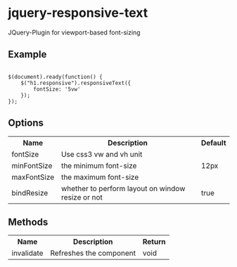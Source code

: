 jquery-responsive-text
==============

JQuery-Plugin for viewport-based font-sizing

Example
-------

```

$(document).ready(function() {
	$("h1.responsive").responsiveText({
		fontSize: '5vw'
	});
});

```


Options
-------
<table>
  <tr>
    <th>Name</th><th>Description</th><th>Default</th>
  </tr>
  <tr>
    <td>fontSize</td><td>Use css3 vw and vh unit</td><td></td>
  </tr>
  <tr>
    <td>minFontSize</td><td>the minimum font-size</td><td>12px</td>
  </tr>
  <tr>
    <td>maxFontSize</td><td>the maximum font-size</td><td></td>
  </tr>
  <tr>
    <td>bindResize</td><td>whether to perform layout on window resize or not</td><td>true</td>
  </tr>
</table>

Methods
-------
<table>
  <tr>
    <th>Name</th><th>Description</th><th>Return</th>
  </tr>
  <tr>
    <td>invalidate</td><td>Refreshes the component</td><td>void</td>
  </tr>
</table>
